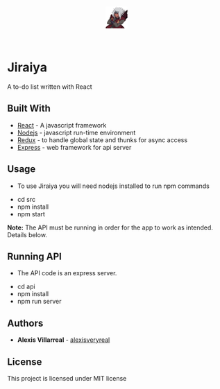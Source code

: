 <br>

<p align="center">
<a href="https://bitbucket.org/alexisveryreal"><img width="50" height="50" src="jiraiya.png" alt="Jiraiya"></a>
</p>

<br>

# Jiraiya
A to-do list written with React

## Built With
* [React](https://reactjs.org) - A javascript framework
* [Nodejs](https://nodejs.dev/) - javascript run-time environment
* [Redux](https://redux.js.org/) - to handle global state and thunks for async access
* [Express](https://expressjs.com/) - web framework for api server


## Usage

* To use Jiraiya you will need nodejs installed to run npm commands
- cd src
- npm install
- npm start

**Note:** The API must be running in order for the app to work as intended. Details below.

## Running API
* The API code is an express server.
- cd api
- npm install
- npm run server

## Authors
* **Alexis Villarreal** - [alexisveryreal](https://bitbucket.org/alexisveryreal)

## License
This project is licensed under MIT license
